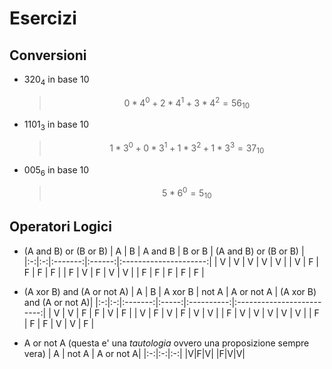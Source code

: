 # Esercizi

## Conversioni

- $320_4$ in base 10
	> $$0*4^0 + 2*4^1 + 3*4^2 = 56_{10}$$

- $1101_3$ in base 10
	> $$1*3^0+0*3^1+1*3^2+1*3^3 = 37_{10}$$

- $005_6$ in base 10
	> $$5*6^0 = 5_{10}$$


## Operatori Logici

- (A and B) or (B or B)
| A | B | A and B | B or B | (A and B) or (B or B) |
|:-:|:-:|:-------:|:------:|:---------------------:|
| V | V |    V    |    V   |           V           |
| V | F |    F    |    F   |           F           |
| F | V |    F    |    V   |           V           |
| F | F |    F    |    F   |           F           |

- (A xor B) and (A or not A)
| A | B | A xor B | not A | A or not A | (A xor B) and (A or not A)|
|:-:|:-:|:-------:|:-----:|:----------:|:-------------------------:|
| V | V |    F    |    F  | V          |    F                      |
| V | F |    V    |    F  | V          |    V                       |
| F | V |    V    |    V  | V          |    V                      |
| F | F |    F    |    V  | V          |    F                     |

- A or not A  (questa e' una *tautologia* ovvero una proposizione sempre vera)
| A |  not A | A or not A|
|:-:|:-:|:-:|
|V|F|V|
|F|V|V|

